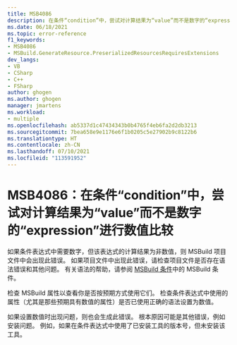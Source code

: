 ```yaml
---
title: MSB4086
description: 在条件“condition”中，尝试对计算结果为“value”而不是数字的“expression”进行数值比较。
ms.date: 06/18/2021
ms.topic: error-reference
f1_keywords:
- MSB4086
- MSBuild.GenerateResource.PreserializedResourcesRequiresExtensions
dev_langs:
- VB
- CSharp
- C++
- FSharp
author: ghogen
ms.author: ghogen
manager: jmartens
ms.workload:
- multiple
ms.openlocfilehash: ab5337d1c47434343b0b4765f4eb6fa2d2db3213
ms.sourcegitcommit: 7bea658e9e1176e6f1b0205c5e27902b9c8122b6
ms.translationtype: HT
ms.contentlocale: zh-CN
ms.lasthandoff: 07/10/2021
ms.locfileid: "113591952"
---
```

# <a name="msb4086-a-numeric-comparison-was-attempted-on-expression-that-evaluates-to-value-instead-of-a-number-in-condition-condition"></a>MSB4086：在条件“condition”中，尝试对计算结果为“value”而不是数字的“expression”进行数值比较

如果条件表达式中需要数字，但该表达式的计算结果为非数值，则 MSBuild 项目文件中会出现此错误。 如果项目文件中出现此错误，请检查项目文件是否存在语法错误和其他问题。 有关语法的帮助，请参阅 [MSBuild 条件](../msbuild-conditions.md)中的 MSBuild 条件。

检查 MSBuild 属性以查看你是否按预期方式使用它们。 检查条件表达式中使用的属性（尤其是那些预期具有数值的属性）是否已使用正确的语法设置为数值。

如果设置数值时出现问题，则也会生成此错误。 根本原因可能是其他错误，例如安装问题。 例如，如果在条件表达式中使用了已安装工具的版本号，但未安装该工具。
